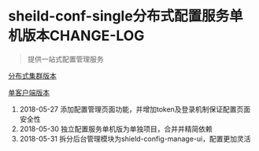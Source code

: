 # sheild-conf-single分布式配置服务单机版本CHANGE-LOG

>提供一站式配置管理服务

[分布式集群版本](https://github.com/TaXueWWL/shield-conf)

[单客户端版本](https://github.com/TaXueWWL/sheild-conf-single)
1. 2018-05-27  添加配置管理页面功能，并增加token及登录机制保证配置页面安全性
2. 2018-05-30  独立配置服务单机版为单独项目，合并并精简依赖
3. 2018-05-31  拆分后台管理模块为shield-config-manage-ui，配置更加灵活